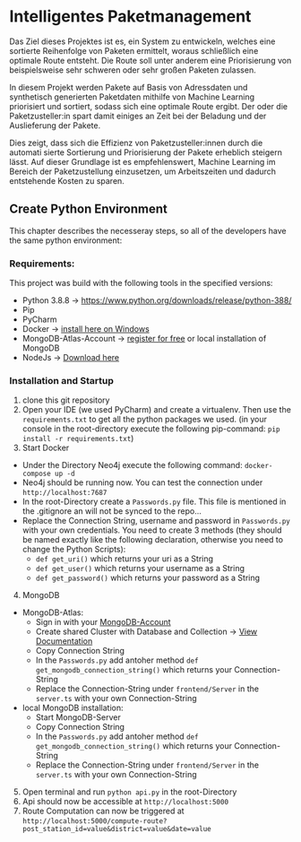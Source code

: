 # Intelligentes Paketmanagement
Das Ziel dieses Projektes ist es, ein System zu entwickeln, welches eine sortierte Reihenfolge von Paketen ermittelt, woraus schließlich eine optimale Route entsteht. Die Route soll unter anderem eine Priorisierung von beispielsweise sehr schweren oder sehr großen Paketen zulassen.

In diesem Projekt werden Pakete auf Basis von Adressdaten und synthetisch generierten Paketdaten mithilfe von Machine Learning priorisiert und sortiert, sodass sich eine optimale Route ergibt. Der oder die Paketzusteller:in spart damit einiges an Zeit bei der Beladung und der Auslieferung der Pakete.

Dies zeigt, dass sich die Effizienz von Paketzusteller:innen durch die automati sierte Sortierung und Priorisierung der Pakete erheblich steigern lässt. Auf dieser Grundlage ist es empfehlenswert, Machine Learning im Bereich der Paketzustellung einzusetzen, um Arbeitszeiten und dadurch entstehende Kosten zu sparen.

## Create Python Environment
This chapter describes the necesseray steps, so all of the developers have the same python environment:

### Requirements:
This project was build with the following tools in the specified versions:
* Python 3.8.8 -> https://www.python.org/downloads/release/python-388/
* Pip
* PyCharm
* Docker -> [install here on Windows](https://docs.docker.com/desktop/windows/install/)
* MongoDB-Atlas-Account -> [register for free](https://www.mongodb.com/de-de/cloud/atlas/register) or local installation of MongoDB
* NodeJs -> [Download here](https://nodejs.org/en/download/)

### Installation and Startup
1. clone this git repository
2. Open your IDE (we used PyCharm) and create a virtualenv. Then use the `requirements.txt` to get all the python packages we used. (in your console in the root-directory execute the following pip-command: `pip install -r requirements.txt`)
3. Start Docker	
* Under the Directory Neo4j execute the following command: `docker-compose up -d`  
* Neo4j should be running now. You can test the connection under `http://localhost:7687`
* In the root-Directory create a `Passwords.py` file. This file is mentioned in the .gitignore an will not be synced to the repo...
* Replace the Connection String, username and password in `Passwords.py` with your own credentials. You need to create 3 methods (they should be named exactly like the following declaration, otherwise you need to change the Python Scripts):
    * `def get_uri()` which returns your uri as a String
    * `def get_user()` which returns your username as a String
    * `def get_password()` which returns your password as a String
4. MongoDB
* MongoDB-Atlas:
    * Sign in with your [MongoDB-Account](https://account.mongodb.com/account/login)
    * Create shared Cluster with Database and Collection -> [View Documentation](https://docs.atlas.mongodb.com/getting-started/)
    * Copy Connection String
    * In the `Passwords.py` add antoher method `def get_mongodb_connection_string()` which returns your Connection-String 
    * Replace the Connection-String under `frontend/Server` in the `server.ts` with your own Connection-String
* local MongoDB installation:
    * Start MongoDB-Server
    * Copy Connection String
    * In the `Passwords.py` add antoher method `def get_mongodb_connection_string()` which returns your Connection-String 
    * Replace the Connection-String under `frontend/Server` in the `server.ts` with your own Connection-String
5. Open terminal and run `python api.py` in the root-Directory
6. Api should now be accessible at `http://localhost:5000`
7. Route Computation can now be triggered at `http://localhost:5000/compute-route?post_station_id=value&district=value&date=value`
